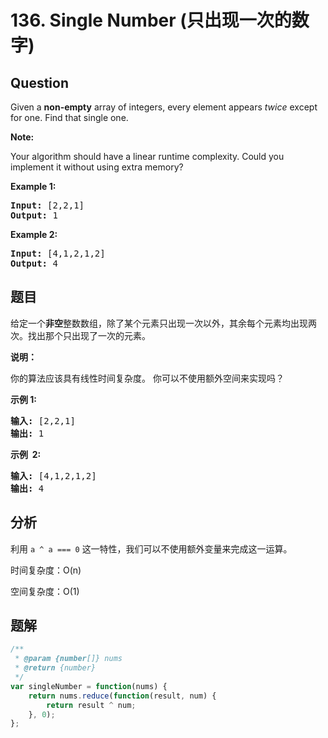 # 136. Single Number (只出现一次的数字)

## Question

Given a **non-empty** array of integers, every element appears _twice_ except for one. Find that single one.

**Note:**

Your algorithm should have a linear runtime complexity. Could you implement it without using extra memory?

**Example 1:**

<pre><strong>Input:</strong> [2,2,1]
<strong>Output:</strong> 1
</pre>

**Example 2:**

<pre><strong>Input:</strong> [4,1,2,1,2]
<strong>Output:</strong> 4
</pre>

## 题目

给定一个**非空**整数数组，除了某个元素只出现一次以外，其余每个元素均出现两次。找出那个只出现了一次的元素。

**说明：**

你的算法应该具有线性时间复杂度。 你可以不使用额外空间来实现吗？

**示例 1:**

<pre><strong>输入:</strong> [2,2,1]
<strong>输出:</strong> 1
</pre>

**示例  2:**

<pre><strong>输入:</strong> [4,1,2,1,2]
<strong>输出:</strong> 4</pre>

## 分析

利用 `a ^ a === 0` 这一特性，我们可以不使用额外变量来完成这一运算。

时间复杂度：O(n)

空间复杂度：O(1)

## 题解

```javascript
/**
 * @param {number[]} nums
 * @return {number}
 */
var singleNumber = function(nums) {
    return nums.reduce(function(result, num) {
        return result ^ num;
    }, 0);
};
```
